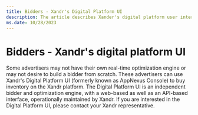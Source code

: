 ```yaml
---
title: Bidders - Xandr's Digital Platform UI
description: The article describes Xander's digital platform user interface.
ms.date: 10/28/2023
---
```


# Bidders - Xandr's digital platform UI

Some advertisers may not have their own real-time optimization engine or may not desire to build a bidder from scratch. These advertisers can use Xandr's Digital Platform UI (formerly known as AppNexus Console) to buy inventory on the Xandr platform. The Digital Platform UI is an independent bidder and optimization engine, with a web-based as well as an API-based interface, operationally maintained by Xandr. If you are interested in the Digital Platform UI, please contact your Xandr representative.
